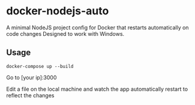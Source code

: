 # docker-nodejs-auto
A minimal NodeJS project config for Docker that restarts automatically on code changes
Designed to work with Windows.

## Usage
 ```docker-compose up --build```
 
 Go to [your ip]:3000
 
 Edit a file on the local machine and watch the app automatically restart to reflect the changes
